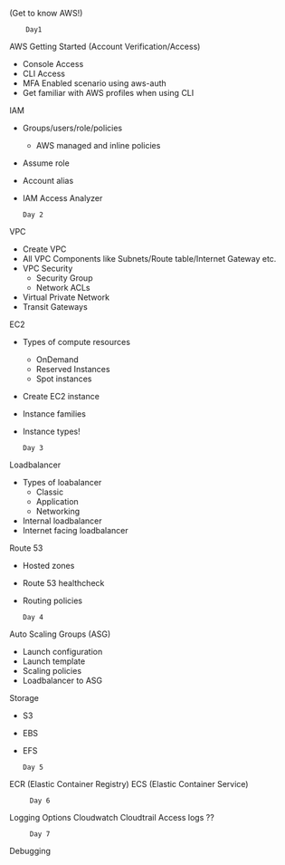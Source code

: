 (Get to know AWS!)

        Day1
    
AWS Getting Started (Account Verification/Access)

  - Console Access
  - CLI Access
  - MFA Enabled scenario using aws-auth
  - Get familiar with AWS profiles when using CLI

IAM

  - Groups/users/role/policies
    - AWS managed and inline policies
  - Assume role
  - Account alias
  - IAM Access Analyzer
  
        Day 2
    
VPC
  - Create VPC
  - All VPC Components like Subnets/Route table/Internet Gateway etc.
  - VPC Security
    - Security Group
    - Network ACLs
  - Virtual Private Network
  - Transit Gateways

EC2

   - Types of compute resources
        - OnDemand
        - Reserved Instances
        - Spot instances
   - Create EC2 instance
   - Instance families
   - Instance types!
 
         Day 3
         
 Loadbalancer
 
   - Types of loabalancer
        - Classic
        - Application
        - Networking
   - Internal loadbalancer
   - Internet facing loadbalancer

 Route 53
  
   - Hosted zones
   - Route 53 healthcheck
   - Routing policies
        
         Day 4
         
 Auto Scaling Groups (ASG)
 
   - Launch configuration
   - Launch template
   - Scaling policies
   - Loadbalancer to ASG
 
 Storage
 
   - S3
   - EBS
   - EFS
   
         Day 5
  
  ECR (Elastic Container Registry)
  ECS (Elastic Container Service)

         Day 6
   
   Logging Options
   Cloudwatch
   Cloudtrail
   Access logs
   ??
   
         Day 7
    
   Debugging
  
